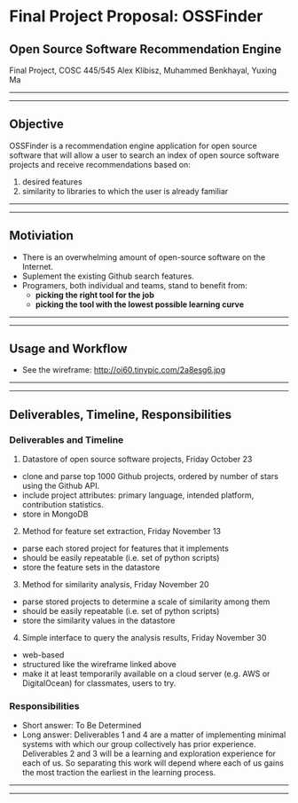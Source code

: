 
# Final Project Proposal: OSSFinder
## Open Source Software Recommendation Engine

Final Project, COSC 445/545
Alex Klibisz, Muhammed Benkhayal, Yuxing Ma


***
***

## Objective

OSSFinder is a recommendation engine application for open source software that will allow a user to search an index of open source software projects and receive recommendations based on:  
1. desired features  
2. similarity to libraries to which the user is already familiar

***
***

## Motiviation

- There is an overwhelming amount of open-source software on the Internet.
- Suplement the existing Github search features.
- Programers, both individual and teams, stand to benefit from:
  - **picking the right tool for the job**  
  - **picking the tool with the lowest possible learning curve**

***
***

## Usage and Workflow
- See the wireframe: http://oi60.tinypic.com/2a8esg6.jpg

***
***

## Deliverables, Timeline, Responsibilities

### Deliverables and Timeline

1. Datastore of open source software projects, Friday October 23
  - clone and parse top 1000 Github projects, ordered by number of stars using the Github API.
  - include project attributes: primary language, intended platform, contribution statistics.
  - store in MongoDB
2. Method for feature set extraction, Friday November 13
  - parse each stored project for features that it implements
  - should be easily repeatable (i.e. set of python scripts)
  - store the feature sets in the datastore
3. Method for similarity analysis, Friday November 20
  - parse stored projects to determine a scale of similarity among them
  - should be easily repeatable (i.e. set of python scripts)
  - store the similarity values in the datastore
4. Simple interface to query the analysis results, Friday November 30
  - web-based
  - structured like the wireframe linked above
  - make it at least temporarily available on a cloud server (e.g. AWS or DigitalOcean) for classmates, users to try.

### Responsibilities

- Short answer: To Be Determined
- Long answer: Deliverables 1 and 4 are a matter of implementing minimal systems with which our group collectively has prior experience. Deliverables 2 and 3 will be a learning and exploration experience for each of us. So separating this work will depend where each of us gains the most traction the earliest in the learning process.

***
***
